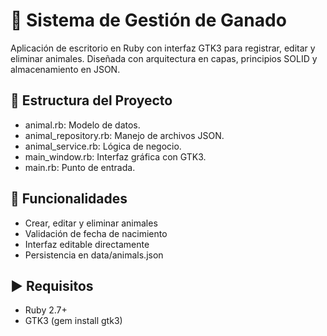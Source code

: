 # 🐄 Sistema de Gestión de Ganado

Aplicación de escritorio en Ruby con interfaz GTK3 para registrar, editar y eliminar animales. Diseñada con arquitectura en capas, principios SOLID y almacenamiento en JSON.

## 🧱 Estructura del Proyecto

- animal.rb: Modelo de datos.
- animal_repository.rb: Manejo de archivos JSON.
- animal_service.rb: Lógica de negocio.
- main_window.rb: Interfaz gráfica con GTK3.
- main.rb: Punto de entrada.

## 🚀 Funcionalidades

- Crear, editar y eliminar animales
- Validación de fecha de nacimiento
- Interfaz editable directamente
- Persistencia en data/animals.json

## ▶ Requisitos

- Ruby 2.7+
- GTK3 (gem install gtk3)
